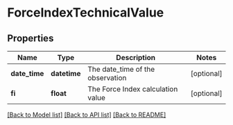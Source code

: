# ForceIndexTechnicalValue

## Properties
Name | Type | Description | Notes
------------ | ------------- | ------------- | -------------
**date_time** | **datetime** | The date_time of the observation | [optional] 
**fi** | **float** | The Force Index calculation value | [optional] 

[[Back to Model list]](../README.md#documentation-for-models) [[Back to API list]](../README.md#documentation-for-api-endpoints) [[Back to README]](../README.md)



